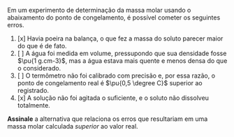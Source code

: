 Em um experimento de determinação da massa molar usando o abaixamento do ponto de congelamento, é possível cometer os seguintes erros.

1. [x] Havia poeira na balança, o que fez a massa do soluto parecer maior do que é de fato.
2. [ ] A água foi medida em volume, pressupondo que sua densidade fosse $\pu{1 g.cm-3}$, mas a água estava mais quente e menos densa do que o considerado. 
3. [ ] O termômetro não foi calibrado com precisão e, por essa razão, o ponto de congelamento real é $\pu{0,5 \degree C}$ superior ao registrado.
4. [x] A solução não foi agitada o suficiente, e o soluto não dissolveu totalmente.

**Assinale** a alternativa que relaciona os erros que resultariam em uma massa molar calculada *superior* ao valor real.
